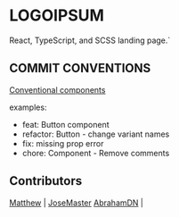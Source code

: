 # LOGOIPSUM

 <!-- ![screenshot](image_url) -->

React, TypeScript, and SCSS landing page.`

<!-- [Live preview](public_url) -->

## COMMIT CONVENTIONS

[Conventional components](https://www.conventionalcommits.org/en/v1.0.0/)

examples:

- feat: Button component
- refactor: Button - change variant names
- fix: missing prop error
- chore: Component - Remove comments

## Contributors

[Matthew](https://github.com/Matthew-Nicholson) |
[JoseMaster](https://github.com/innorbitx)
[AbrahamDN](https://github.com/AbrahamDN) |
